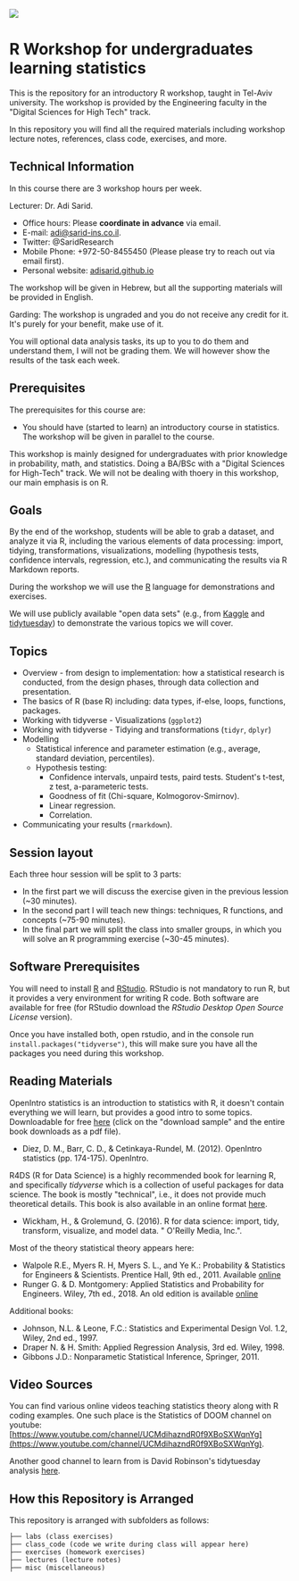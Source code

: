 ![](https://raw.githubusercontent.com/adisarid/intro_statistics_R/bcdb6af4058308ebe999d0a477d6a1bb9030ffa2/misc/tau_engineering_logo.png)

# R Workshop for undergraduates learning statistics

This is the repository for an introductory R workshop, taught in Tel-Aviv university. The workshop is provided by the Engineering faculty in the "Digital Sciences for High Tech" track.

In this repository you will find all the required materials including workshop lecture notes, references, class code, exercises, and more.

## Technical Information

In this course there are 3 workshop hours per week.

Lecturer: Dr. Adi Sarid.

   * Office hours: Please **coordinate in advance** via email.
   * E-mail: adi@sarid-ins.co.il.
   * Twitter: @SaridResearch
   * Mobile Phone: +972-50-8455450 (Please please try to reach out via email first).
   * Personal website: [adisarid.github.io](adisarid.github.io)

The workshop will be given in Hebrew, but all the supporting materials will be provided in English.

Garding: The workshop is ungraded and you do not receive any credit for it. It's purely for your benefit, make use of it.

You will optional data analysis tasks, its up to you to do them and understand them, I will not be grading them. We will however show the results of the task each week.

## Prerequisites

The prerequisites for this course are:

   * You should have (started to learn) an introductory course in statistics. The workshop will be given in parallel to the course.
   
This workshop is mainly designed for undergraduates with prior knowledge in probability, math, and statistics. Doing a BA/BSc with a "Digital Sciences for High-Tech" track. We will not be dealing with thoery in this workshop, our main emphasis is on R.

## Goals

By the end of the workshop, students will be able to grab a dataset, and analyze it via R, including the various elements of data processing: import, tidying, transformations, visualizations, modelling (hypothesis tests, confidence intervals, regression, etc.), and communicating the results via R Markdown reports.

During the workshop we will use the [R](https://www.r-project.org) language for demonstrations and exercises.

We will use publicly available "open data sets" (e.g., from [Kaggle](https://kaggle.com) and [tidytuesday](https://github.com/rfordatascience/tidytuesday)) to demonstrate the various topics we will cover.

## Topics

   * Overview - from design to implementation: how a statistical research is conducted, from the design phases, through data collection and presentation.
   * The basics of R (base R) including: data types, if-else, loops, functions, packages.
   * Working with tidyverse - Visualizations (`ggplot2`)
   * Working with tidyverse - Tidying and transformations (`tidyr`, `dplyr`)
   * Modelling
      * Statistical inference and parameter estimation (e.g., average, standard deviation, percentiles).
      * Hypothesis testing:
         * Confidence intervals, unpaird tests, paird tests. Student's t-test, z test, a-parameteric tests.
         * Goodness of fit (Chi-square, Kolmogorov-Smirnov).
         * Linear regression.
         * Correlation.
   * Communicating your results (`rmarkdown`).

## Session layout

Each three hour session will be split to 3 parts:
   * In the first part we will discuss the exercise given in the previous lession (~30 minutes).
   * In the second part I will teach new things: techniques, R functions, and concepts (~75-90 minutes).
   * In the final part we will split the class into smaller groups, in which you will solve an R programming exercise (~30-45 minutes).

## Software Prerequisites

You will need to install [R](https://www.r-project.org) and [RStudio](https://rstudio.com/products/rstudio/download/). RStudio is not mandatory to run R, but it provides a very environment for writing R code. Both software are available for free (for RStudio download the *RStudio Desktop Open Source License* version).

Once you have installed both, open rstudio, and in the console run `install.packages("tidyverse")`, this will make sure you have all the packages you need during this workshop.

## Reading Materials

OpenIntro statistics is an introduction to statistics with R, it doesn't contain everything we will learn, but provides a good intro to some topics. Downloadable for free [here](https://leanpub.com/openintro-statistics/) (click on the "download sample" and the entire book downloads as a pdf file).

   * Diez, D. M., Barr, C. D., & Cetinkaya-Rundel, M. (2012). OpenIntro statistics (pp. 174-175). OpenIntro.

R4DS (R for Data Science) is a highly recommended book for learning R, and specifically *tidyverse* which is a collection of useful packages for data science. The book is mostly "technical", i.e., it does not provide much theoretical details. This book is also available in an online format [here](https://r4ds.had.co.nz/).

   * Wickham, H., & Grolemund, G. (2016). R for data science: import, tidy, transform, visualize, and model data. " O'Reilly Media, Inc.".

Most of the theory statistical theory appears here:

   * Walpole R.E., Myers R. H, Myers S. L., and Ye K.: Probability & Statistics for Engineers & Scientists. Prentice Hall, 9th ed., 2011. Available [online](https://fac.ksu.edu.sa/sites/default/files/probability_and_statistics_for_engineers_and_scientisst.pdf)
   * Runger G. & D. Montgomery: Applied Statistics and Probability for Engineers. Wiley, 7th ed., 2018. An old edition is available [online](http://www.um.edu.ar/math/montgomery.pdf)
   
Additional books:

   * Johnson, N.L. & Leone, F.C.: Statistics and Experimental Design Vol. 1.2, Wiley, 2nd ed., 1997.
   * Draper N. & H. Smith: Applied Regression Analysis, 3rd  ed. Wiley, 1998.
   * Gibbons J.D.: Nonparametic Statistical Inference, Springer, 2011.

## Video Sources

You can find various online videos teaching statistics theory along with R coding examples. One such place is the Statistics of DOOM channel on youtube: [https://www.youtube.com/channel/UCMdihazndR0f9XBoSXWqnYg](https://www.youtube.com/channel/UCMdihazndR0f9XBoSXWqnYg).

Another good channel to learn from is David Robinson's tidytuesday analysis [here](https://www.youtube.com/user/safe4democracy).

## How this Repository is Arranged

This repository is arranged with subfolders as follows:

```
├── labs (class exercises)
├── class_code (code we write during class will appear here)
├── exercises (homework exercises)
├── lectures (lecture notes)
├── misc (miscellaneous)
```
